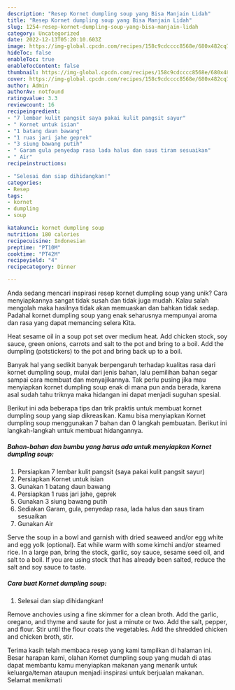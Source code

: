 ```yaml
---
description: "Resep Kornet dumpling soup yang Bisa Manjain Lidah"
title: "Resep Kornet dumpling soup yang Bisa Manjain Lidah"
slug: 1254-resep-kornet-dumpling-soup-yang-bisa-manjain-lidah
category: Uncategorized
date: 2022-12-13T05:20:10.603Z
image: https://img-global.cpcdn.com/recipes/158c9cdcccc8568e/680x482cq70/kornet-dumpling-soup-foto-resep-utama.jpg
hideToc: false
enableToc: true
enableTocContent: false
thumbnail: https://img-global.cpcdn.com/recipes/158c9cdcccc8568e/680x482cq70/kornet-dumpling-soup-foto-resep-utama.jpg
cover: https://img-global.cpcdn.com/recipes/158c9cdcccc8568e/680x482cq70/kornet-dumpling-soup-foto-resep-utama.jpg
author: Admin
authorAv: notfound
ratingvalue: 3.3
reviewcount: 16
recipeingredient:
- "7 lembar kulit pangsit saya pakai kulit pangsit sayur"
- " Kornet untuk isian"
- "1 batang daun bawang"
- "1 ruas jari jahe geprek"
- "3 siung bawang putih"
- " Garam gula penyedap rasa lada halus dan saus tiram sesuaikan"
- " Air"
recipeinstructions:

- "Selesai dan siap dihidangkan!"
categories:
- Resep
tags:
- kornet
- dumpling
- soup

katakunci: kornet dumpling soup 
nutrition: 180 calories
recipecuisine: Indonesian
preptime: "PT10M"
cooktime: "PT42M"
recipeyield: "4"
recipecategory: Dinner

---
```





Anda sedang mencari inspirasi resep kornet dumpling soup yang unik? Cara menyiapkannya sangat tidak susah dan tidak juga mudah. Kalau salah mengolah maka hasilnya tidak akan memuaskan dan bahkan tidak sedap. Padahal kornet dumpling soup yang enak seharusnya mempunyai aroma dan rasa yang dapat memancing selera Kita.





Heat sesame oil in a soup pot set over medium heat. Add chicken stock, soy sauce, green onions, carrots and salt to the pot and bring to a boil. Add the dumpling (potstickers) to the pot and bring back up to a boil.

Banyak hal yang sedikit banyak berpengaruh terhadap kualitas rasa dari kornet dumpling soup, mulai dari jenis bahan, lalu pemilihan bahan segar sampai cara membuat dan menyajikannya. Tak perlu pusing jika mau menyiapkan kornet dumpling soup enak di mana pun anda berada, karena asal sudah tahu triknya maka hidangan ini dapat menjadi suguhan spesial.






Berikut ini ada beberapa tips dan trik praktis untuk membuat kornet dumpling soup yang siap dikreasikan. Kamu bisa menyiapkan Kornet dumpling soup menggunakan 7 bahan dan 0 langkah pembuatan. Berikut ini langkah-langkah untuk membuat hidangannya.

<!--inarticleads1-->

##### Bahan-bahan dan bumbu yang harus ada untuk menyiapkan Kornet dumpling soup:

1. Persiapkan 7 lembar kulit pangsit (saya pakai kulit pangsit sayur)
1. Persiapkan  Kornet untuk isian
1. Gunakan 1 batang daun bawang
1. Persiapkan 1 ruas jari jahe, geprek
1. Gunakan 3 siung bawang putih
1. Sediakan  Garam, gula, penyedap rasa, lada halus dan saus tiram sesuaikan
1. Gunakan  Air


Serve the soup in a bowl and garnish with dried seaweed and/or egg white and egg yolk (optional). Eat while warm with some kimchi and/or steamed rice. In a large pan, bring the stock, garlic, soy sauce, sesame seed oil, and salt to a boil. If you are using stock that has already been salted, reduce the salt and soy sauce to taste. 

<!--inarticleads2-->

##### Cara buat Kornet dumpling soup:


1. Selesai dan siap dihidangkan!

Remove anchovies using a fine skimmer for a clean broth. Add the garlic, oregano, and thyme and saute for just a minute or two. Add the salt, pepper, and flour. Stir until the flour coats the vegetables. Add the shredded chicken and chicken broth, stir. 

Terima kasih telah membaca resep yang kami tampilkan di halaman ini. Besar harapan kami, olahan Kornet dumpling soup yang mudah di atas dapat membantu kamu menyiapkan makanan yang menarik untuk keluarga/teman ataupun menjadi inspirasi untuk berjualan makanan. Selamat menikmati
